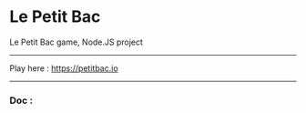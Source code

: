 # Le Petit Bac

Le Petit Bac game, Node.JS project

---

Play here :
https://petitbac.io

---

### Doc : 

